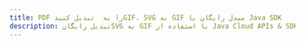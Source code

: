 ---title: PDF را به  تبدیل کنیدGIF، SVG به GIF مبدل رایگان یا Java SDKdescription: تبدیل رایگانSVG به GIF با استفاده از Java Cloud APIs & SDK همچنین اسناد PDF را در Cloud ایجاد، ویرایش و رندر کنید.---